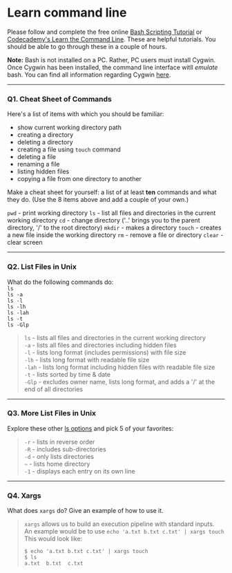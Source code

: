 # Learn command line

Please follow and complete the free online [Bash Scripting Tutorial](https://ryanstutorials.net/bash-scripting-tutorial/) or [Codecademy's Learn the Command Line](https://www.codecademy.com/learn/learn-the-command-line). These are helpful tutorials. You should be able to go through these in a couple of hours.

**Note:** Bash is not installed on a PC. Rather, PC users must install Cygwin. Once Cygwin has been installed, the command line interface witll _emulate_ bash. You can find all information regarding Cygwin [here](https://www.cygwin.com/).

---

### Q1.  Cheat Sheet of Commands  

Here's a list of items with which you should be familiar:  
* show current working directory path
* creating a directory
* deleting a directory
* creating a file using `touch` command
* deleting a file
* renaming a file
* listing hidden files
* copying a file from one directory to another

Make a cheat sheet for yourself: a list of at least **ten** commands and what they do.  (Use the 8 items above and add a couple of your own.)  

`pwd` - print working directory
`ls` - list all files and directories in the current working directory
`cd` - change directory ('..' brings you to the parent directory, '/' to the root directory)
`mkdir` - makes a directory
`touch` - creates a new file inside the working directory
`rm` - remove a file or directory
`clear` - clear screen

---

### Q2.  List Files in Unix   

What do the following commands do:  
`ls`  
`ls -a`  
`ls -l`  
`ls -lh`  
`ls -lah`  
`ls -t`  
`ls -Glp`  
  
> `ls`  - lists all files and directories in the current working directory  
> `-a`  - lists all files and directories including hidden files  
> `-l`  - lists long format (includes permissions) with file size  
> `-lh`  - lists long format with readable file size  
> `-lah`  - lists long format including hidden files with readable file size  
> `-t`  - lists sorted by time & date  
> `-Glp`  - excludes owner name, lists long format, and adds a '/' at the end of all directories  

---

### Q3.  More List Files in Unix  

Explore these other [ls options](http://www.techonthenet.com/unix/basic/ls.php) and pick 5 of your favorites:

> `-r` - lists in reverse order  
> `-R` - includes sub-directories  
> `-d` - only lists directories  
> `~` - lists home directory  
> `-1` - displays each entry on its own line  

---

### Q4.  Xargs   

What does `xargs` do? Give an example of how to use it.

> `xargs` allows us to build an execution pipeline with standard inputs.  
> An example would be to use `echo 'a.txt b.txt c.txt' | xargs touch`  
> This would look like:  
> ```
> $ echo 'a.txt b.txt c.txt' | xargs touch
> $ ls
> a.txt  b.txt  c.txt
```

 

